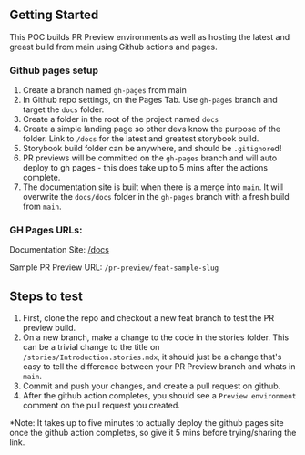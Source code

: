 ## Getting Started

This POC builds PR Preview environments as well as hosting the latest and greast build from main using Github actions and pages.

### Github pages setup

1. Create a branch named `gh-pages` from main
1. In Github repo settings, on the Pages Tab. Use `gh-pages` branch and target the `docs` folder.
1. Create a folder in the root of the project named `docs`
1. Create a simple landing page so other devs know the purpose of the folder. Link to `/docs` for the latest and greatest storybook build.
1. Storybook build folder can be anywhere, and should be `.gitignore`d!
1. PR previews will be committed on the `gh-pages` branch and will auto deploy to gh pages - this does take up to 5 mins after the actions complete.
1. The documentation site is built when there is a merge into `main`. It will overwrite the `docs/docs` folder in the `gh-pages` branch with a fresh build from `main`.

### GH Pages URLs:

Documentation Site: [/docs](https://acolpitts-telus.github.io/storybook-preview/docs)

Sample PR Preview URL: `/pr-preview/feat-sample-slug`

## Steps to test

1. First, clone the repo and checkout a new feat branch to test the PR preview build.
1. On a new branch, make a change to the code in the stories folder. This can be a trivial change to the title on `/stories/Introduction.stories.mdx`, it should just be a change that's easy to tell the difference between your PR Preview branch and whats in `main`.
1. Commit and push your changes, and create a pull request on github.
1. After the github action completes, you should see a `Preview environment` comment on the pull request you created.

\*Note: It takes up to five minutes to actually deploy the github pages site once the github action completes, so give it 5 mins before trying/sharing the link.
